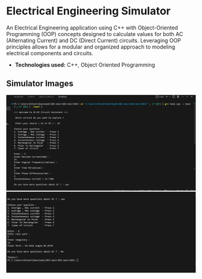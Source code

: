 # Electrical Engineering Simulator

An Electrical Engineering application using C++ with Object-Oriented Programming (OOP) concepts designed to calculate values for both AC (Alternating Current) and DC (Direct Current) circuits. Leveraging OOP principles allows for a modular and organized approach to modeling electrical components and circuits.

- **Technologies used:** C++, Object Oriented Programming

## Simulator Images
![Prototype 1](https://github.com/sanket2452/BEE/blob/main/1.png)
![Prototype 2](https://github.com/sanket2452/BEE/blob/main/2.png)
